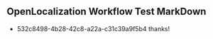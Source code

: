 ## OpenLocalization Workflow Test MarkDown
* 532c8498-4b28-42c8-a22a-c31c39a9f5b4 thanks!

<!--HONumber=Jul16_HO5-->


